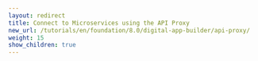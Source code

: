 ```yaml
---
layout: redirect
title: Connect to Microservices using the API Proxy
new_url: /tutorials/en/foundation/8.0/digital-app-builder/api-proxy/
weight: 15
show_children: true
---
```



